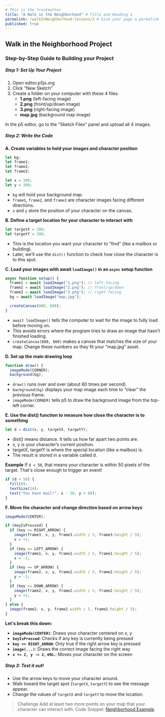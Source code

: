 ```yaml
---
# This is the frontmatter
title: "A Walk in the Neighborhood" # Title and Heading 1
permalink: /walkInNeighborhood-lessons/3 # Give your page a permalink
published: true
---
```


## Walk in the Neighborhood Project

### **Step-by-Step Guide to Building your Project**

##### Step 1: Set Up Your Project

1. Open editor.p5js.org
2. Click "New Sketch"
3. Create a folder on your computer with these 4 files:
   - **1.png** (left-facing image)
   - **2.png** (front/up/down image)
   - **3.png** (right-facing image)
   - **map.jpg** (background map image)

In the p5 editor, go to the "Sketch Files" panel and upload all 4 images.

##### Step 2: Write the Code

**A. Create variables to hold your images and character position**

```js
let bg;
let frame1;
let frame2;
let frame3;

let x = 300;
let y = 300;
```

- `bg` will hold your background map.
- `frame1`, `frame2`, and `frame3` are character images facing different directions.
- `x` and `y` store the position of your character on the canvas.

**B. Define a target location for your character to interact with**

```js
let targetX = 200;
let targetY = 200;
```

- This is the location you want your character to “find” (like a mailbox or building).
- Later, we’ll use the `dist()` function to check how close the character is to this spot.

**C. Load your images with await `loadImage()` in an `async` setup function**

```js
async function setup() {
  frame1 = await loadImage("1.png"); // left-facing
  frame2 = await loadImage("2.png"); // front/up/down
  frame3 = await loadImage("3.png"); // right-facing
  bg = await loadImage("map.jpg");

  createCanvas(800, 600);
}
```

- `await loadImage()` tells the computer to wait for the image to fully load before moving on.
- This avoids errors where the program tries to draw an image that hasn’t finished loading.
- `createCanvas(800, 600)` makes a canvas that matches the size of your map. Change these numbers so they fit your "map.jpg" asset.

**D. Set up the main drawing loop**

```js
function draw() {
  imageMode(CORNER);
  background(bg);
```

- `draw()` runs over and over (about 60 times per second).
- `background(bg)` displays your map image each time to “clear” the previous frame.
- `imageMode(CORNER)` tells p5 to draw the background image from the top-left corner.

**E. Use the dist() function to measure how close the character is to something**

```js
let d = dist(x, y, targetX, targetY);
```

- dist() means distance. It tells us how far apart two points are.
- x, y is your character’s current position.
- targetX, targetY is where the special location (like a mailbox) is.
- The result is stored in a variable called d.

**Example**
If `d < 50`, that means your character is within 50 pixels of the target. That's close enough to trigger an event!

```js
if (d < 50) {
  fill(0);
  textSize(24);
  text("You have mail!", x - 50, y + 60);
}
```

**F. Move the character and change direction based on arrow keys**

```js
imageMode(CENTER);

if (keyIsPressed) {
  if (key == RIGHT_ARROW) {
    image(frame3, x, y, frame3.width / 5, frame3.height / 5);
    x = +1;
  }
  if (key == LEFT_ARROW) {
    image(frame1, x, y, frame1.width / 5, frame1.height / 5);
    x = -1;
  }
  if (key == UP_ARROW) {
    image(frame2, x, y, frame2.width / 5, frame2.height / 5);
    y = -1;
  }
  if (key == DOWN_ARROW) {
    image(frame2, x, y, frame2.width / 5, frame2.height / 5);
    y = +1;
  }
} else {
  image(frame2, x, y, frame2.width / 5, frame2.height / 5);
}
```

**Let's break this down:**

- **`imageMode(CENTER)`**: Draws your character centered on x, y
- **`keyIsPressed`**: Checks if any key is currently being pressed
- **`key == RIGHT_ARROW`**: Only true if the right arrow key is pressed
- **`image(...)`**: Draws the correct image facing the right way
- **`x += 2, y -= 2,` etc.**: Moves your character on the screen

##### Step 3: Test it out!

- Use the arrow keys to move your character around.
- Walk toward the target spot (`targetX`, `targetY`) to see the message appear.
- Change the values of `targetX` and `targetY` to move the location.

> Challenge
> Add at least two more points on your map that your character can interact with.
> Code Snippet: [Neighborhood Example](https://editor.p5js.org/xinemata/sketches/eMkk3Zub_).
